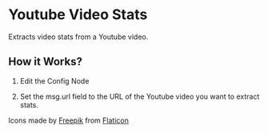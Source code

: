 
# Youtube Video Stats
Extracts video stats from a Youtube video.

## How it Works?
1. Edit the Config Node

2. Set the msg.url field to the URL of the Youtube video you want to extract
stats.

Icons made by [Freepik](https://www.freepik.com) from [Flaticon](https://www.flaticon.com/)